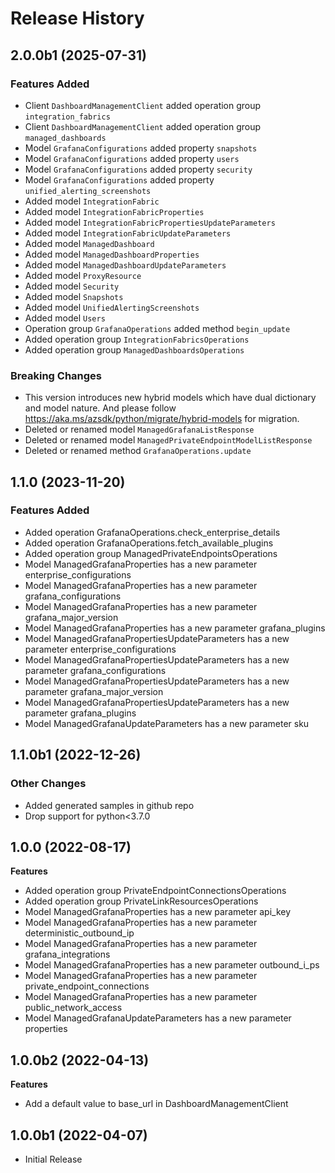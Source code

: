 # Release History

## 2.0.0b1 (2025-07-31)

### Features Added

  - Client `DashboardManagementClient` added operation group `integration_fabrics`
  - Client `DashboardManagementClient` added operation group `managed_dashboards`
  - Model `GrafanaConfigurations` added property `snapshots`
  - Model `GrafanaConfigurations` added property `users`
  - Model `GrafanaConfigurations` added property `security`
  - Model `GrafanaConfigurations` added property `unified_alerting_screenshots`
  - Added model `IntegrationFabric`
  - Added model `IntegrationFabricProperties`
  - Added model `IntegrationFabricPropertiesUpdateParameters`
  - Added model `IntegrationFabricUpdateParameters`
  - Added model `ManagedDashboard`
  - Added model `ManagedDashboardProperties`
  - Added model `ManagedDashboardUpdateParameters`
  - Added model `ProxyResource`
  - Added model `Security`
  - Added model `Snapshots`
  - Added model `UnifiedAlertingScreenshots`
  - Added model `Users`
  - Operation group `GrafanaOperations` added method `begin_update`
  - Added operation group `IntegrationFabricsOperations`
  - Added operation group `ManagedDashboardsOperations`

### Breaking Changes

  - This version introduces new hybrid models which have dual dictionary and model nature. And please follow https://aka.ms/azsdk/python/migrate/hybrid-models for migration.
  - Deleted or renamed model `ManagedGrafanaListResponse`
  - Deleted or renamed model `ManagedPrivateEndpointModelListResponse`
  - Deleted or renamed method `GrafanaOperations.update`

## 1.1.0 (2023-11-20)

### Features Added

  - Added operation GrafanaOperations.check_enterprise_details
  - Added operation GrafanaOperations.fetch_available_plugins
  - Added operation group ManagedPrivateEndpointsOperations
  - Model ManagedGrafanaProperties has a new parameter enterprise_configurations
  - Model ManagedGrafanaProperties has a new parameter grafana_configurations
  - Model ManagedGrafanaProperties has a new parameter grafana_major_version
  - Model ManagedGrafanaProperties has a new parameter grafana_plugins
  - Model ManagedGrafanaPropertiesUpdateParameters has a new parameter enterprise_configurations
  - Model ManagedGrafanaPropertiesUpdateParameters has a new parameter grafana_configurations
  - Model ManagedGrafanaPropertiesUpdateParameters has a new parameter grafana_major_version
  - Model ManagedGrafanaPropertiesUpdateParameters has a new parameter grafana_plugins
  - Model ManagedGrafanaUpdateParameters has a new parameter sku

## 1.1.0b1 (2022-12-26)

### Other Changes

  - Added generated samples in github repo
  - Drop support for python<3.7.0

## 1.0.0 (2022-08-17)

**Features**

  - Added operation group PrivateEndpointConnectionsOperations
  - Added operation group PrivateLinkResourcesOperations
  - Model ManagedGrafanaProperties has a new parameter api_key
  - Model ManagedGrafanaProperties has a new parameter deterministic_outbound_ip
  - Model ManagedGrafanaProperties has a new parameter grafana_integrations
  - Model ManagedGrafanaProperties has a new parameter outbound_i_ps
  - Model ManagedGrafanaProperties has a new parameter private_endpoint_connections
  - Model ManagedGrafanaProperties has a new parameter public_network_access
  - Model ManagedGrafanaUpdateParameters has a new parameter properties

## 1.0.0b2 (2022-04-13)

**Features**

  - Add a default value to base_url in DashboardManagementClient

## 1.0.0b1 (2022-04-07)

* Initial Release
